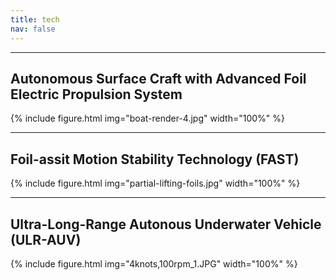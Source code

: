 ```yaml
---
title: tech
nav: false
---
```


------

## Autonomous Surface Craft with Advanced Foil Electric Propulsion System

{% include figure.html img="boat-render-4.jpg" width="100%" %}


------

## Foil-assit Motion Stability Technology (FAST)

{% include figure.html img="partial-lifting-foils.jpg" width="100%" %}

------

## Ultra-Long-Range Autonous Underwater Vehicle (ULR-AUV)

{% include figure.html img="4knots,100rpm_1.JPG" width="100%" %}

